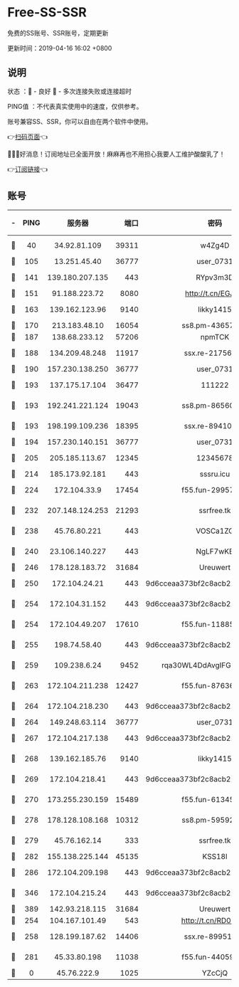 # Free-SS-SSR

免费的SS账号、SSR账号，定期更新

更新时间：2019-04-16 16:02 +0800

## 说明

状态     ：🙂 - 良好 🙁 - 多次连接失败或连接超时

PING值   ：不代表真实使用中的速度，仅供参考。

账号兼容SS、SSR，你可以自由在两个软件中使用。

👉[扫码页面](https://liesauer.github.io/Free-SS-SSR/)👈

🎉🎉🎉好消息！订阅地址已全面开放！麻麻再也不用担心我要人工维护酸酸乳了！

👉[订阅链接](https://www.liesauer.net/yogurt/subscribe?ACCESS_TOKEN=DAYxR3mMaZAsaqUb)👈

## 账号

|-|PING|服务器|端口|密码|加密方式|区域|
|:----:|:----:|:-----:|-----:|:----:|:----:|:----:|
|🙂|40|34.92.81.109|39311|w4Zg4D|chacha20-ietf|US|
|🙂|105|13.251.45.40|36777|user_0731|chacha20|SG|
|🙂|141|139.180.207.135|443|RYpv3m3D|aes-256-cfb|JP|
|🙂|151|91.188.223.72|8080|http://t.cn/EGJIyrl|rc4-md5|RU|
|🙂|163|139.162.123.96|9140|likky1415|aes-256-cfb|JP|
|🙂|170|213.183.48.10|16054|ss8.pm-43657260|rc4-md5|RU|
|🙂|187|138.68.233.12|57206|npmTCK|rc4-md5|US|
|🙂|188|134.209.48.248|11917|ssx.re-21756118|aes-256-cfb|US|
|🙂|190|157.230.138.250|36777|user_0731|chacha20|US|
|🙂|193|137.175.17.104|36477|111222|aes-256-cfb|US|
|🙂|193|192.241.221.124|19043|ss8.pm-86560127|aes-256-cfb|US|
|🙂|193|198.199.109.236|18395|ssx.re-89410087|aes-256-cfb|US|
|🙂|194|157.230.140.151|36777|user_0731|chacha20|US|
|🙂|205|205.185.113.67|12345|12345678|aes-256-cfb|US|
|🙂|214|185.173.92.181|443|sssru.icu|rc4-md5|RU|
|🙂|224|172.104.33.9|17454|f55.fun-29957953|aes-256-cfb|SG|
|🙂|232|207.148.124.253|21293|ssrfree.tk|aes-256-cfb|SG|
|🙂|238|45.76.80.221|443|VOSCa1ZG|aes-256-cfb|DE|
|🙂|240|23.106.140.227|443|NgLF7wKB|aes-256-cfb|US|
|🙂|246|178.128.183.72|31684|Ureuwert|chacha20|US|
|🙂|250|172.104.24.21|443|9d6cceaa373bf2c8acb22e60b6a58be6|aes-256-cfb|US|
|🙂|254|172.104.31.152|443|9d6cceaa373bf2c8acb22e60b6a58be6|aes-256-cfb|US|
|🙂|254|172.104.49.207|17610|f55.fun-11885024|aes-256-cfb|SG|
|🙂|255|198.74.58.40|443|9d6cceaa373bf2c8acb22e60b6a58be6|aes-256-cfb|US|
|🙂|259|109.238.6.24|9452|rqa30WL4DdAvgIFG6Fs3znzTa|aes-256-cfb|FR|
|🙂|263|172.104.211.238|12427|f55.fun-87636938|aes-256-cfb|US|
|🙂|264|172.104.218.230|443|9d6cceaa373bf2c8acb22e60b6a58be6|aes-256-cfb|US|
|🙂|264|149.248.63.114|36777|user_0731|chacha20|CA|
|🙂|267|172.104.217.138|443|9d6cceaa373bf2c8acb22e60b6a58be6|aes-256-cfb|US|
|🙂|268|139.162.185.76|9140|likky1415|aes-256-cfb|DE|
|🙂|269|172.104.218.41|443|9d6cceaa373bf2c8acb22e60b6a58be6|aes-256-cfb|US|
|🙂|270|173.255.230.159|15489|f55.fun-61345376|aes-256-cfb|US|
|🙂|278|178.128.108.168|10312|ss8.pm-59592521|aes-256-cfb|SG|
|🙂|279|45.76.162.14|333|ssrfree.tk|aes-256-cfb|SG|
|🙂|282|155.138.225.144|45135|KSS18l|rc4-md5|US|
|🙂|286|172.104.209.198|443|9d6cceaa373bf2c8acb22e60b6a58be6|aes-256-cfb|US|
|🙂|346|172.104.215.24|443|9d6cceaa373bf2c8acb22e60b6a58be6|aes-256-cfb|US|
|🙂|389|142.93.218.115|31684|Ureuwert|chacha20|IN|
|🙂|254|104.167.101.49|543|http://t.cn/RD0D7sx|rc4-md5|CA|
|🙂|258|128.199.187.62|14406|ssx.re-89951404|aes-256-cfb|SG|
|🙂|281|45.33.80.198|11038|f55.fun-44059401|aes-256-cfb|US|
|🙁|0|45.76.222.9|1025|YZcCjQ|rc4-md5|JP|
